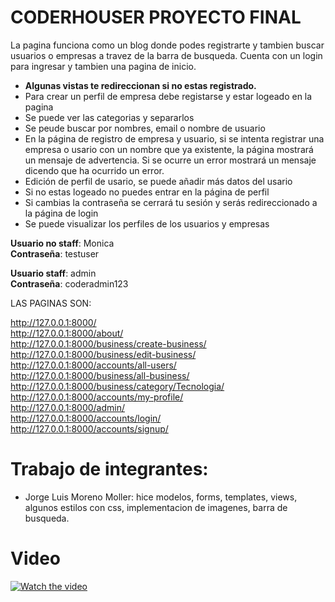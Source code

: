 # CODERHOUSER PROYECTO FINAL
La pagina funciona como un blog donde podes registrarte y tambien buscar usuarios o empresas a travez de la barra de busqueda. Cuenta con un login para ingresar y tambien una pagina de inicio.

- **Algunas vistas te redireccionan si no estas registrado.**
- Para crear un perfil de empresa debe registarse y estar logeado en la pagina<br />
- Se puede ver las categorias y separarlos<br />
- Se peude buscar por nombres, email o nombre de usuario<br />
- En la página de registro de empresa y usuario, si se intenta registrar una empresa o usario con un nombre que ya existente, la página mostrará un mensaje de advertencia. Si se ocurre un error mostrará un mensaje dicendo que ha ocurrido un error.<br />
- Edición de perfil de usario, se puede añadir más datos del usario <br />
- Si no estas logeado no puedes entrar en la página de perfil <br />
- Si cambias la contraseña se cerrará tu sesión y serás redireccionado a la página de login <br />
- Se puede visualizar los perfiles de los usuarios y empresas <br />

**Usuario no staff**: Monica<br />
**Contraseña**: testuser<br />

**Usuario staff**: admin<br />
**Contraseña**: coderadmin123<br />

LAS PAGINAS SON:

http://127.0.0.1:8000/<br />
http://127.0.0.1:8000/about/<br />
http://127.0.0.1:8000/business/create-business/<br />
http://127.0.0.1:8000/business/edit-business/<br />
http://127.0.0.1:8000/accounts/all-users/<br />
http://127.0.0.1:8000/business/all-business/<br />
http://127.0.0.1:8000/business/category/Tecnologia/<br />
http://127.0.0.1:8000/accounts/my-profile/<br />
http://127.0.0.1:8000/admin/<br />
http://127.0.0.1:8000/accounts/login/<br />
http://127.0.0.1:8000/accounts/signup/<br />

# Trabajo de integrantes:
- Jorge Luis Moreno Moller: hice modelos, forms, templates, views, algunos estilos con css, implementacion de imagenes, barra de busqueda.

# Video

[![Watch the video](https://img.youtube.com/vi/NV4YUbjqx5Q/maxresdefault.jpg)](https://youtu.be/NV4YUbjqx5Q)